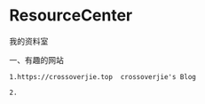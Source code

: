 # ResourceCenter
我的资料室

一、有趣的网站
    
    1.https://crossoverjie.top  crossoverjie's Blog
    
    2.
